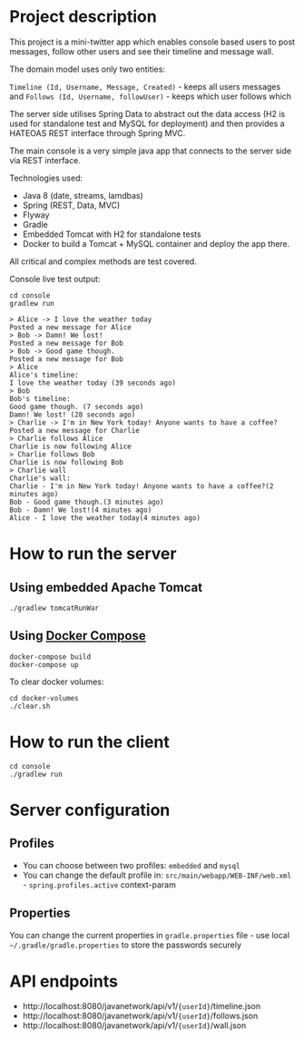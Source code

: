 # Project description

This project is a mini-twitter app which enables console based users to post messages, follow other users and see their timeline and message wall.

The domain model uses only two entities:

`Timeline (Id, Username, Message, Created)` - keeps all users messages
and
`Follows (Id, Username, followUser)` - keeps which user follows which

The server side utilises Spring Data to abstract out the data access (H2 is used for standalone test and MySQL for deployment) and then provides a HATEOAS REST interface through Spring MVC.

The main console is a very simple java app that connects to the server side via REST interface.

Technologies used:
* Java 8 (date, streams, lamdbas)
* Spring (REST, Data, MVC)
* Flyway
* Gradle
* Embedded Tomcat with H2 for standalone tests
* Docker to build a Tomcat + MySQL container and deploy the app there.

All critical and complex methods are test covered.


Console live test output:
```
cd console
gradlew run

> Alice -> I love the weather today
Posted a new message for Alice
> Bob -> Damn! We lost!
Posted a new message for Bob
> Bob -> Good game though.
Posted a new message for Bob
> Alice
Alice's timeline:
I love the weather today (39 seconds ago)
> Bob
Bob's timeline:
Good game though. (7 seconds ago)
Damn! We lost! (28 seconds ago)
> Charlie -> I'm in New York today! Anyone wants to have a coffee?
Posted a new message for Charlie
> Charlie follows Alice
Charlie is now following Alice
> Charlie follows Bob
Charlie is now following Bob
> Charlie wall
Charlie's wall:
Charlie - I'm in New York today! Anyone wants to have a coffee?(2 minutes ago)
Bob - Good game though.(3 minutes ago)
Bob - Damn! We lost!(4 minutes ago)
Alice - I love the weather today(4 minutes ago)
```

# How to run the server

## Using embedded Apache Tomcat

```
./gradlew tomcatRunWar
```

## Using [Docker Compose](https://docs.docker.com/compose/install/)

```
docker-compose build
docker-compose up
```

To clear docker volumes:
```
cd docker-volumes
./clear.sh
```

# How to run the client

```
cd console
./gradlew run
```

# Server configuration

## Profiles
* You can choose between two profiles: `embedded` and `mysql`
* You can change the default profile in: `src/main/webapp/WEB-INF/web.xml` - `spring.profiles.active` context-param

## Properties
You can change the current properties in `gradle.properties` file - use local `~/.gradle/gradle.properties` to store the passwords securely

# API endpoints

* http://localhost:8080/javanetwork/api/v1/`{userId}`/timeline.json
* http://localhost:8080/javanetwork/api/v1/`{userId}`/follows.json
* http://localhost:8080/javanetwork/api/v1/`{userId}`/wall.json


